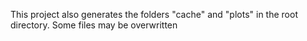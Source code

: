 This project also generates the folders "cache" and "plots" in the root directory. Some files may be overwritten

